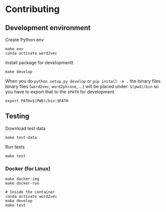 # Contributing

## Development environment

Create Python env

```
make env
conda activate word2vec
```

Install package for developmentt

```
make develop
```

When you do `python setup.py develop` or `pip install -e .` the binary files
binary files (`word2vec`, `word2phrase`, ...) will be placed under: `$(pwd)/bin`
so you have to export that to the `$PATH` for development.

```
export PATH=$(PWD)/bin:$PATH
```

## Testing

Download test data

```
make test-data
```

Run tests

```
make test
```

### Docker (for Linux)

```
make docker-img
make docker-run

# Inside the container
conda activate word2vec
make develop
make test
```

